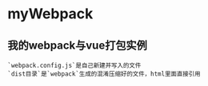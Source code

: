 # myWebpack
## 我的webpack与vue打包实例

    `webpack.config.js`是自己新建并写入的文件
    `dist目录`是`webpack`生成的混淆压缩好的文件，html里面直接引用







